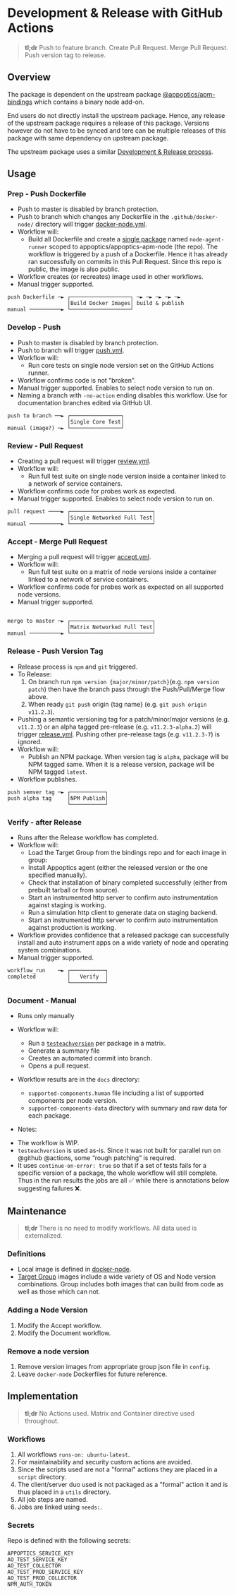 # Development & Release with GitHub Actions 

> **tl;dr** Push to feature branch. Create Pull Request. Merge Pull Request. Push version tag to release.

## Overview

The package is dependent on the upstream package [@appoptics/apm-bindings](https://www.npmjs.com/package/@appoptics/apm-bindings) which contains a binary node add-on. 

End users do not directly install the upstream package. Hence, any release of the upstream package requires a release of this package. Versions however do not have to be synced and tere can be multiple releases of this package with same dependency on upstream package.

The upstream package uses a similar [Development & Release process](https://github.com/appoptics/appoptics-bindings-node#development--release-with-github-actions).

## Usage

### Prep - Push Dockerfile

* Push to master is disabled by branch protection.
* Push to branch which changes any Dockerfile in the `.github/docker-node/` directory will trigger [docker-node.yml](./workflows/docker-node.yml).
* Workflow will:
  - Build all Dockerfile and create a [single package](https://github.com/appoptics/appoptics-apm-node/pkgs/container/appoptics-apm-node%2Fnode-agent-runner) named `node-agent-runner` scoped to appoptics/appoptics-apm-node (the repo). The workflow is triggered by a push of a Dockerfile. Hence it has already ran successfully on commits in this Pull Request. Since this repo is public, the image is also public.
* Workflow creates (or recreates) image used in other workflows.
* Manual trigger supported.

```
push Dockerfile ─► ┌───────────────────┐ ─► ─► ─► ─► ─►
                   │Build Docker Images│ build & publish
manual ──────────► └───────────────────┘     
```

### Develop - Push

* Push to master is disabled by branch protection.
* Push to branch will trigger [push.yml](./workflows/push.yml). 
* Workflow will:
  - Run core tests on single node version set on the GitHub Actions runner. 
* Workflow confirms code is not "broken".
* Manual trigger supported. Enables to select node version to run on.
* Naming a branch with `-no-action` ending disables this workflow. Use for documentation branches edited via GitHub UI.
```
push to branch ──► ┌────────────────┐ 
                   │Single Core Test│ 
manual (image?) ─► └────────────────┘ 
```

### Review - Pull Request

* Creating a pull request will trigger [review.yml](./workflows/review.yml). 
* Workflow will:
  - Run full test suite on single node version inside a container linked to a network of service containers. 
* Workflow confirms code for probes work as expected.
* Manual trigger supported. Enables to select node version to run on.
```
pull request ────► ┌──────────────────────────┐
                   │Single Networked Full Test│
manual ──────────► └──────────────────────────┘
```
### Accept - Merge Pull Request 

* Merging a pull request will trigger [accept.yml](./workflows/accept.yml). 
* Workflow will:
  - Run full test suite on a matrix of node versions inside a container linked to a network of service containers. 
* Workflow confirms code for probes work as expected on all supported node versions.
* Manual trigger supported.
```

merge to master ─► ┌──────────────────────────┐
                   │Matrix Networked Full Test│
manual ──────────► └──────────────────────────┘
```

### Release - Push Version Tag

* Release process is `npm` and `git` triggered.
* To Release:
  1. On branch run `npm version {major/minor/patch}`(e.g. `npm version patch`) then have the branch pass through the Push/Pull/Merge flow above. 
  2. When ready `git push` origin {tag name} (e.g. `git push origin v11.2.3`).
* Pushing a semantic versioning tag for a patch/minor/major versions (e.g. `v11.2.3`) or an alpha tagged pre-release (e.g. `v11.2.3-alpha.2`) will trigger [release.yml](./workflows/release.yml). Pushing other pre-release tags (e.g. `v11.2.3-7`) is ignored.
* Workflow will: 
  - Publish an NPM package. When version tag is `alpha`, package will be NPM tagged same. When it is a release version, package will be NPM tagged `latest`.
* Workflow publishes.

```
push semver tag ─► ┌───────────┐
push alpha tag     │NPM Publish│
                   └───────────┘
```


### Verify - after Release

* Runs after the Release workflow has completed.
* Workflow will:
  - Load the Target Group from the bindings repo and for each image in group:
  - Install Appoptics agent (either the released version or the one specified manually).
  - Check that installation of binary completed successfully (either from prebuilt tarball or from source).
  - Start an instrumented http server to confirm auto instrumentation against staging is working.
  - Run a simulation http client to generate data on staging backend.
  - Start an instrumented http server to confirm auto instrumentation against production is working.
* Workflow provides confidence that a released package can successfully install and auto instrument apps on a wide variety of node and operating system combinations.
* Manual trigger supported.


```
workflow_run    ─► ┌───────────┐
completed          │   Verify  │
                   └───────────┘
```

### Document - Manual

* Runs only manually 
* Workflow will:
  - Run a [`testeachversion`](https://www.npmjs.com/package/testeachversion) per package in a matrix.
  - Generate a summary file
  - Creates an automated commit into branch.
  - Opens a pull request. 
* Workflow results are in the `docs` directory:
  - `supported-components.human` file including a list of supported components per node version.
  - `supported-components-data` directory with summary and raw data for each package.

* Notes: 
- The workflow is WIP.
- `testeachversion` is used as-is. Since it was not built for parallel run on @github @actions, some “rough patching” is required.
- It uses `continue-on-error: true` so that if a set of tests fails for a specific version of a package, the whole workflow will still complete. Thus in the run results the jobs are all ✅ while there is annotations below suggesting failures ❌. 

## Maintenance

> **tl;dr** There is no need to modify workflows. All data used is externalized.

### Definitions
* Local image is defined in [docker-node](./docker-node).
* [Target Group](./config/target-group.json) images include a wide variety of OS and Node version combinations. Group includes both images that can build from code as well as those which can not.

### Adding a Node Version

1. Modify the Accept workflow.
2. Modify the Document workflow.

### Remove a node version

1. Remove version images from appropriate group json file in `config`.
2. Leave `docker-node` Dockerfiles for future reference.

## Implementation

> **tl;dr** No Actions used. Matrix and Container directive used throughout.

### Workflows

1. All workflows `runs-on: ubuntu-latest`.
2. For maintainability and security custom actions are avoided.
3. Since the scripts used are not a "formal" actions they are placed in a `script` directory.
4. The client/server duo used is not packaged as a "formal" action it and is thus placed in a `utils` directory.
5. All job steps are named.
6. Jobs are linked using `needs:`.

### Secrets

Repo is defined with the following secrets:
```
APPOPTICS_SERVICE_KEY
AO_TEST_SERVICE_KEY
AO_TEST_COLLECTOR
AO_TEST_PROD_SERVICE_KEY
AO_TEST_PROD_COLLECTOR
NPM_AUTH_TOKEN
```
